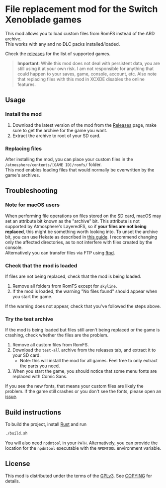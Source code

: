 # File replacement mod for the Switch Xenoblade games
This mod allows you to load custom files from RomFS instead of the ARD archive.  
This works with any and no DLC packs installed/loaded.

Check the [releases](https://github.com/roccodev/xcnx-file-loader/releases) for the list of supported games.

> **Important**: While this mod does not deal with persistent data, you are still using it at your own risk. I am
not responsible for anything that could happen to your saves, game, console, account, etc. Also note that replacing
files with this mod in XCXDE disables the online features.

## Usage

### Install the mod
1. Download the latest version of the mod from the [Releases](https://github.com/roccodev/xcnx-file-loader/releases/latest) page, make sure
to get the archive for the game you want.
2. Extract the archive to root of your SD card.

### Replacing files

After installing the mod, you can place your custom files in the `/atmosphere/contents/[GAME ID]/romfs/` folder.  
This mod enables loading files that would normally be overwritten by the game's archives.

## Troubleshooting

### Note for macOS users
When performing file operations on files stored on the SD card, macOS may set an attribute bit known as the "archive" bit.
This attribute is not supported by Atmosphere's LayeredFS, so if **your files are not being replaced**, this might be something
worth looking into. To unset the archive bit, you can use Hekate as described in [this guide](https://gbatemp.net/threads/515258/). I recommend changing only the affected directories, as to not interfere with files created by the console.  
Alternatively you can transfer files via FTP using [ftpd](https://github.com/mtheall/ftpd).


### Check that the mod is loaded

If files are not being replaced, check that the mod is being loaded. 

1. Remove all folders from RomFS except for `skyline`.
2. If the mod is loaded, the warning "No files found" should appear when you start the game.

If the warning does not appear, check that you've followed the steps above. 

### Try the test archive

If the mod is being loaded but files still aren't being replaced or the game is crashing,
check whether the files are the problem.

1. Remove all custom files from RomFS.
2. Download the `test-all` archive from the releases tab, and extract it to your SD card.
    * Note: this will install the mod for all games. Feel free to only extract the parts you need.
3. When you start the game, you should notice that some menu fonts are replaced with Comic Sans.

If you see the new fonts, that means your custom files are likely the problem. If the game still crashes
or you don't see the fonts, please open an [issue](https://github.com/roccodev/xcnx-file-loader/issues/new).

## Build instructions
To build the project, install [Rust](https://rustup.rs/) and run
```sh
./build.sh
```
You will also need `npdmtool` in your `PATH`. Alternatively, you can provide the location for the
`npdmtool` executable with the `NPDMTOOL` environment variable.

## License
This mod is distributed under the terms of the [GPLv3](https://www.gnu.org/licenses/gpl-3.0.html). See [COPYING](COPYING) for details.
